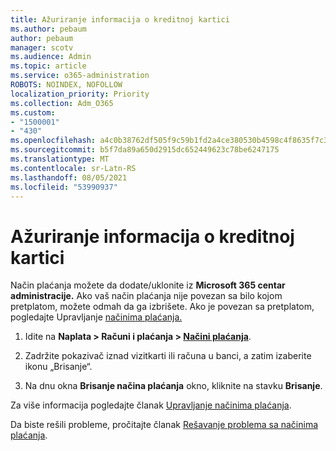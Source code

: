 ```yaml
---
title: Ažuriranje informacija o kreditnoj kartici
ms.author: pebaum
author: pebaum
manager: scotv
ms.audience: Admin
ms.topic: article
ms.service: o365-administration
ROBOTS: NOINDEX, NOFOLLOW
localization_priority: Priority
ms.collection: Adm_O365
ms.custom:
- "1500001"
- "430"
ms.openlocfilehash: a4c0b38762df505f9c59b1fd2a4ce380530b4598c4f8635f7c30c7fe277f56a4
ms.sourcegitcommit: b5f7da89a650d2915dc652449623c78be6247175
ms.translationtype: MT
ms.contentlocale: sr-Latn-RS
ms.lasthandoff: 08/05/2021
ms.locfileid: "53990937"
---
```

# <a name="update-my-credit-card-information"></a>Ažuriranje informacija o kreditnoj kartici

Način plaćanja možete da dodate/uklonite iz **Microsoft 365 centar administracije.** Ako vaš način plaćanja nije povezan sa bilo kojom pretplatom, možete odmah da ga izbrišete. Ako je povezan sa pretplatom, pogledajte Upravljanje [načinima plaćanja.](https://docs.microsoft.com/microsoft-365/commerce/billing-and-payments/manage-payment-methods)

1. Idite na **Naplata > Računi i plaćanja > [Načini plaćanja](https://go.microsoft.com/fwlink/p/?linkid=2018806)**.

2. Zadržite pokazivač iznad vizitkarti ili računa u banci, a zatim izaberite ikonu „Brisanje“.

3. Na dnu okna **Brisanje načina plaćanja** okno, kliknite na stavku **Brisanje**.

Za više informacija pogledajte članak [Upravljanje načinima plaćanja](https://docs.microsoft.com/microsoft-365/commerce/billing-and-payments/manage-payment-methods).

Da biste rešili probleme, pročitajte članak [Rešavanje problema sa načinima plaćanja](https://docs.microsoft.com/microsoft-365/commerce/billing-and-payments/manage-payment-methods#troubleshoot-payment-methods).
